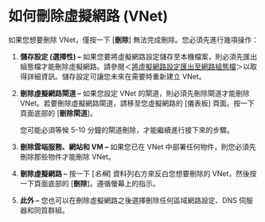 <properties 
   pageTitle="如何刪除虛擬網路 (VNet)"
   description="了解如何刪除現有 VNet"
   services="virtual-network"
   documentationCenter="na"
   authors="telmosampaio"
   manager="carolz"
   editor="tysonn" />
<tags 
   ms.service="virtual-network"
   ms.devlang="na"
   ms.topic="article"
   ms.tgt_pltfrm="na"
   ms.workload="infrastructure-services"
   ms.date="05/29/2015"
   ms.author="telmos" />

# 如何刪除虛擬網路 (VNet)

如果您想要刪除 VNet，僅按一下 [**刪除**] 無法完成刪除。您必須先進行幾項操作：

1. **儲存設定 (選擇性) –** 如果您要將虛擬網路設定儲存至本機檔案，則必須先匯出組態檔才能刪除虛擬網路。請參閱＜[將虛擬網路設定匯出至網路組態檔](https://msdn.microsoft.com/library/azure/dn133804.aspx)＞以取得詳細資訊。儲存設定可讓您未來在需要時重新建立 VNet。

1. **刪除虛擬網路閘道 –** 如果您設定 VNet 的閘道，則必須先刪除閘道才能刪除 VNet。若要刪除虛擬網路閘道，請移至您虛擬網路的 [儀表板] 頁面。按一下頁面底部的 [**刪除閘道**]。
						
	您可能必須等候 5-10 分鐘的閘道刪除，才能繼續進行接下來的步驟。

1. **刪除雲端服務、網站和 VM –** 如果您已在 VNet 中部署任何物件，則您必須先刪除那些物件才能刪除 VNet。

1. **刪除虛擬網路 –** 按一下 [*名稱*] 資料列右方來反白您想要刪除的 VNet，然後按一下頁面底部的 [**刪除**]。遵循螢幕上的指示。

1. **此外 –** 您也可以在刪除虛擬網路之後選擇刪除任何區域網路設定、DNS 伺服器和同質群組。
 

<!---HONumber=July15_HO2-->